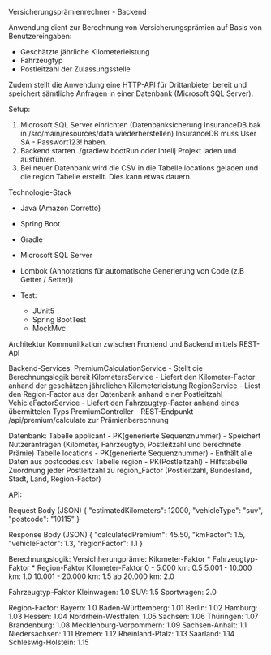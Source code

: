 Versicherungsprämienrechner - Backend

Anwendung dient zur Berechnung von Versicherungsprämien auf Basis von Benutzereingaben:
- Geschätzte jährliche Kilometerleistung
- Fahrzeugtyp
- Postleitzahl der Zulassungsstelle

Zudem stellt die Anwendung eine HTTP-API für Drittanbieter bereit und speichert sämtliche Anfragen
in einer Datenbank (Microsoft SQL Server).

Setup:
  1. Microsoft SQL Server einrichten (Datenbanksicherung InsuranceDB.bak in /src/main/resources/data wiederherstellen) 
    InsuranceDB muss User SA - Passwort123! haben. 
  2. Backend starten
       ./gradlew bootRun
       oder
       Intelij Projekt laden und ausführen.
  3. Bei neuer Datenbank wird die CSV in die Tabelle locations geladen und die region Tabelle erstellt. Dies kann etwas dauern.

Technologie-Stack
- Java (Amazon Corretto) 
- Spring Boot
- Gradle
- Microsoft SQL Server
- Lombok (Annotations für automatische Generierung von Code (z.B Getter / Setter))
  
- Test:
  - JUnit5
  - Spring BootTest
  - MockMvc

Architektur
Kommunitkation zwischen Frontend und Backend mittels REST-Api

Backend-Services:
PremiumCalculationService - Stellt die Berechnungslogik bereit
KilometersService - Liefert den Kilometer-Factor anhand der geschätzen jährelichen Kilometerleistung
RegionService - Liest den Region-Factor aus der Datenbank anhand einer Postleitzahl
VehicleFactorService - Liefert den Fahrzeugtyp-Factor anhand eines übermittelen Typs
PremiumController - REST-Endpunkt /api/premium/calculate zur Prämienberechnung

Datenbank:
Tabelle applicant - PK(generierte Sequenznummer) - Speichert Nutzeranfragen (Kilometer, Fahrzeugtyp, Postleitzahl und berechnete Prämie)
Tabelle locations - PK(generierte Sequenznummer) - Enthält alle Daten aus postcodes.csv
Tabelle region - PK(Postleitzahl) - Hilfstabelle Zuordnung jeder Postleitzahl zu region_Factor (Postleitzahl, Bundesland, Stadt, Land, Region-Factor)

API:

Request Body (JSON)
{
"estimatedKilometers": 12000,
"vehicleType": "suv",
"postcode": "10115"
}

Response Body (JSON)
{
"calculatedPremium": 45.50,
"kmFactor": 1.5,
"vehicleFactor": 1.3,
"regionFactor": 1.1
}

Berechnungslogik:
Versichherungprämie: Kilometer-Faktor * Fahrzeugtyp-Faktor * Region-Faktor
Kilometer-Faktor
  0 - 5.000 km: 0.5
  5.001 - 10.000 km: 1.0
  10.001 - 20.000 km: 1.5
  ab 20.000 km: 2.0

Fahrzeugtyp-Faktor
  Kleinwagen: 1.0
  SUV: 1.5
  Sportwagen: 2.0

Region-Factor:
  Bayern: 1.0
  Baden-Württemberg: 1.01
  Berlin: 1.02
  Hamburg: 1.03
  Hessen: 1.04
  Nordrhein-Westfalen: 1.05
  Sachsen: 1.06
  Thüringen: 1.07
  Brandenburg: 1.08
  Mecklenburg-Vorpommern: 1.09
  Sachsen-Anhalt: 1.1
  Niedersachsen: 1.11
  Bremen: 1.12
  Rheinland-Pfalz: 1.13
  Saarland: 1.14
  Schleswig-Holstein: 1.15
